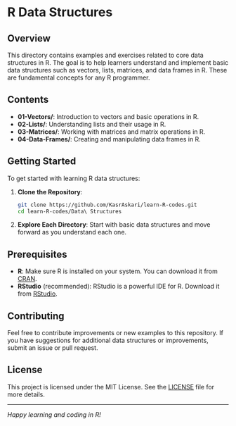 # R Data Structures

## Overview

This directory contains examples and exercises related to core data structures in R. The goal is to help learners understand and implement basic data structures such as vectors, lists, matrices, and data frames in R. These are fundamental concepts for any R programmer.

## Contents

- **01-Vectors/**: Introduction to vectors and basic operations in R.
- **02-Lists/**: Understanding lists and their usage in R.
- **03-Matrices/**: Working with matrices and matrix operations in R.
- **04-Data-Frames/**: Creating and manipulating data frames in R.

## Getting Started

To get started with learning R data structures:

1. **Clone the Repository**:
   ```bash
   git clone https://github.com/KasrAskari/learn-R-codes.git
   cd learn-R-codes/Data\ Structures
   ```

2. **Explore Each Directory**: Start with basic data structures and move forward as you understand each one.

## Prerequisites

- **R**: Make sure R is installed on your system. You can download it from [CRAN](https://cran.r-project.org/).
- **RStudio** (recommended): RStudio is a powerful IDE for R. Download it from [RStudio](https://posit.co/download/rstudio-desktop/).

## Contributing

Feel free to contribute improvements or new examples to this repository. If you have suggestions for additional data structures or improvements, submit an issue or pull request.

## License

This project is licensed under the MIT License. See the [LICENSE](https://github.com/KasrAskari/learn-R-codes/blob/main/LICENSE) file for more details.

---

*Happy learning and coding in R!*
